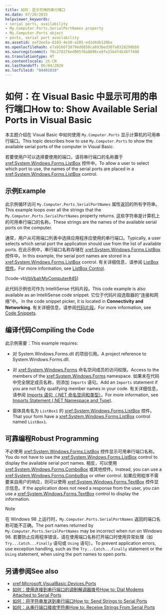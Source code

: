 ```yaml
---
title: 如何：显示可用的串行端口
ms.date: 07/20/2015
helpviewer_keywords:
- serial ports, availability
- My.Computer.Ports.SerialPortNames property
- My.Computer.Ports object
- ports, serial port availability
ms.assetid: eaf2ee5a-8103-4e10-a205-ed1d4db120ba
ms.openlocfilehash: e7a9166f1879ed0850ca893bed307a0318298bbb
ms.sourcegitcommit: f8c270376ed905f6a8896ce0fe25b4f4b38ff498
ms.translationtype: HT
ms.contentlocale: zh-CN
ms.lasthandoff: 06/04/2020
ms.locfileid: "84401818"
---
```

# <a name="how-to-show-available-serial-ports-in-visual-basic"></a><span data-ttu-id="09a3f-102">如何：在 Visual Basic 中显示可用的串行端口</span><span class="sxs-lookup"><span data-stu-id="09a3f-102">How to: Show Available Serial Ports in Visual Basic</span></span>

<span data-ttu-id="09a3f-103">本主题介绍在 Visual Basic 中如何使用 `My.Computer.Ports` 显示计算机的可用串行端口。</span><span class="sxs-lookup"><span data-stu-id="09a3f-103">This topic describes how to use `My.Computer.Ports` to show the available serial ports of the computer in Visual Basic.</span></span>  
  
 <span data-ttu-id="09a3f-104">若要使用户可以选择要使用的端口，请将串行端口的名称置于 <xref:System.Windows.Forms.ListBox> 控件中。</span><span class="sxs-lookup"><span data-stu-id="09a3f-104">To allow a user to select which port to use, the names of the serial ports are placed in a <xref:System.Windows.Forms.ListBox> control.</span></span>  
  
## <a name="example"></a><span data-ttu-id="09a3f-105">示例</span><span class="sxs-lookup"><span data-stu-id="09a3f-105">Example</span></span>  

 <span data-ttu-id="09a3f-106">此示例循环访问 `My.Computer.Ports.SerialPortNames` 属性返回的所有字符串。</span><span class="sxs-lookup"><span data-stu-id="09a3f-106">This example loops over all the strings that the `My.Computer.Ports.SerialPortNames` property returns.</span></span> <span data-ttu-id="09a3f-107">这些字符串是计算机上的可用串行端口的名称。</span><span class="sxs-lookup"><span data-stu-id="09a3f-107">These strings are the names of the available serial ports on the computer.</span></span>  
  
 <span data-ttu-id="09a3f-108">通常，用户从可用端口列表中选择应用程序应使用的串行端口。</span><span class="sxs-lookup"><span data-stu-id="09a3f-108">Typically, a user selects which serial port the application should use from the list of available ports.</span></span> <span data-ttu-id="09a3f-109">在此示例中，串行端口名称存储在 <xref:System.Windows.Forms.ListBox> 控件中。</span><span class="sxs-lookup"><span data-stu-id="09a3f-109">In this example, the serial port names are stored in a <xref:System.Windows.Forms.ListBox> control.</span></span> <span data-ttu-id="09a3f-110">有关详细信息，请参阅 [ListBox 控件](../../../../framework/winforms/controls/listbox-control-windows-forms.md)。</span><span class="sxs-lookup"><span data-stu-id="09a3f-110">For more information, see [ListBox Control](../../../../framework/winforms/controls/listbox-control-windows-forms.md).</span></span>  
  
 [!code-vb[VbVbalrMyComputer#45](~/samples/snippets/visualbasic/VS_Snippets_VBCSharp/VbVbalrMyComputer/VB/Class2.vb#45)]  
  
 <span data-ttu-id="09a3f-111">此代码示例也可作为 IntelliSense 代码片段。</span><span class="sxs-lookup"><span data-stu-id="09a3f-111">This code example is also available as an IntelliSense code snippet.</span></span> <span data-ttu-id="09a3f-112">它位于代码片段选取器的“连接和网络”中。 </span><span class="sxs-lookup"><span data-stu-id="09a3f-112">In the code snippet picker, it is located in **Connectivity and Networking**.</span></span> <span data-ttu-id="09a3f-113">有关详细信息，请参阅[代码片段](/visualstudio/ide/code-snippets)。</span><span class="sxs-lookup"><span data-stu-id="09a3f-113">For more information, see [Code Snippets](/visualstudio/ide/code-snippets).</span></span>  
  
## <a name="compiling-the-code"></a><span data-ttu-id="09a3f-114">编译代码</span><span class="sxs-lookup"><span data-stu-id="09a3f-114">Compiling the Code</span></span>  

 <span data-ttu-id="09a3f-115">此示例需要：</span><span class="sxs-lookup"><span data-stu-id="09a3f-115">This example requires:</span></span>  
  
- <span data-ttu-id="09a3f-116">对 System.Windows.Forms.dll 的项目引用。</span><span class="sxs-lookup"><span data-stu-id="09a3f-116">A project reference to System.Windows.Forms.dll.</span></span>  
  
- <span data-ttu-id="09a3f-117">对 <xref:System.Windows.Forms> 命名空间成员的访问权限。</span><span class="sxs-lookup"><span data-stu-id="09a3f-117">Access to the members of the <xref:System.Windows.Forms> namespace.</span></span> <span data-ttu-id="09a3f-118">如果未在代码中完全限定成员名称，则添加 `Imports` 语句。</span><span class="sxs-lookup"><span data-stu-id="09a3f-118">Add an `Imports` statement if you are not fully qualifying member names in your code.</span></span> <span data-ttu-id="09a3f-119">有关详细信息，请参阅 [Imports 语句（.NET 命名空间和类型）](../../../language-reference/statements/imports-statement-net-namespace-and-type.md)。</span><span class="sxs-lookup"><span data-stu-id="09a3f-119">For more information, see [Imports Statement (.NET Namespace and Type)](../../../language-reference/statements/imports-statement-net-namespace-and-type.md).</span></span>  
  
- <span data-ttu-id="09a3f-120">窗体具有名为 `ListBox1` 的 <xref:System.Windows.Forms.ListBox> 控件。</span><span class="sxs-lookup"><span data-stu-id="09a3f-120">That your form have a <xref:System.Windows.Forms.ListBox> control named `ListBox1`.</span></span>  
  
## <a name="robust-programming"></a><span data-ttu-id="09a3f-121">可靠编程</span><span class="sxs-lookup"><span data-stu-id="09a3f-121">Robust Programming</span></span>  

 <span data-ttu-id="09a3f-122">不必使用 <xref:System.Windows.Forms.ListBox> 控件显示可用串行端口名称。</span><span class="sxs-lookup"><span data-stu-id="09a3f-122">You do not have to use the <xref:System.Windows.Forms.ListBox> control to display the available serial port names.</span></span> <span data-ttu-id="09a3f-123">相反，可以使用 <xref:System.Windows.Forms.ComboBox> 或其他控件。</span><span class="sxs-lookup"><span data-stu-id="09a3f-123">Instead, you can use a <xref:System.Windows.Forms.ComboBox> or other control.</span></span> <span data-ttu-id="09a3f-124">如果应用程序不需要来自用户的响应，则可以使用 <xref:System.Windows.Forms.TextBox> 控件显示信息。</span><span class="sxs-lookup"><span data-stu-id="09a3f-124">If the application does not need a response from the user, you can use a <xref:System.Windows.Forms.TextBox> control to display the information.</span></span>  
  
> [!NOTE]
> <span data-ttu-id="09a3f-125">在 Windows 98 上运行时，`My.Computer.Ports.SerialPortNames` 返回的端口名称可能不正确。</span><span class="sxs-lookup"><span data-stu-id="09a3f-125">The port names returned by `My.Computer.Ports.SerialPortNames` may be incorrect when run on Windows 98.</span></span> <span data-ttu-id="09a3f-126">若要防止应用程序错误，请在使用端口名称打开端口时使用异常处理（如 `Try...Catch...Finally` 语句或 `Using` 语句）。</span><span class="sxs-lookup"><span data-stu-id="09a3f-126">To prevent application errors, use exception handling, such as the `Try...Catch...Finally` statement or the `Using` statement, when using the port names to open ports.</span></span>  
  
## <a name="see-also"></a><span data-ttu-id="09a3f-127">另请参阅</span><span class="sxs-lookup"><span data-stu-id="09a3f-127">See also</span></span>

- <xref:Microsoft.VisualBasic.Devices.Ports>
- [<span data-ttu-id="09a3f-128">如何：使用连接到串行端口的调制解调器拨号</span><span class="sxs-lookup"><span data-stu-id="09a3f-128">How to: Dial Modems Attached to Serial Ports</span></span>](how-to-dial-modems-attached-to-serial-ports.md)
- [<span data-ttu-id="09a3f-129">如何：将字符串发送到串行端口</span><span class="sxs-lookup"><span data-stu-id="09a3f-129">How to: Send Strings to Serial Ports</span></span>](how-to-send-strings-to-serial-ports.md)
- [<span data-ttu-id="09a3f-130">如何：从串行端口接收字符串</span><span class="sxs-lookup"><span data-stu-id="09a3f-130">How to: Receive Strings From Serial Ports</span></span>](how-to-receive-strings-from-serial-ports.md)
